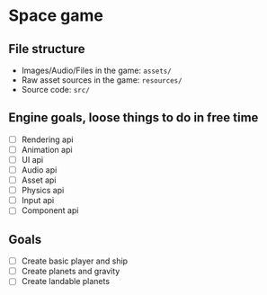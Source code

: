 # Space game

## File structure
- Images/Audio/Files in the game: `assets/`
- Raw asset sources in the game: `resources/`
- Source code: `src/`

## Engine goals, loose things to do in free time
- [ ] Rendering api
- [ ] Animation api
- [ ] UI api
- [ ] Audio api
- [ ] Asset api
- [ ] Physics api
- [ ] Input api
- [ ] Component api

## Goals
- [ ] Create basic player and ship
- [ ] Create planets and gravity
- [ ] Create landable planets